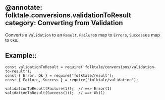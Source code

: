 @annotate: folktale.conversions.validationToResult
category: Converting from Validation
---
Converts a `Validation` to an `Result`. `Failure`s map to `Error`s,
`Success`es map to `Ok`s.

## Example::

    const validationToResult = require('folktale/conversions/validation-to-result');
    const { Error, Ok } = require('folktale/result');
    const { Failure, Success } = require('folktale/validation');

    validationToResult(Failure(1));  // ==> Error(1)
    validationToResult(Success(1));  // ==> Ok(1) 
